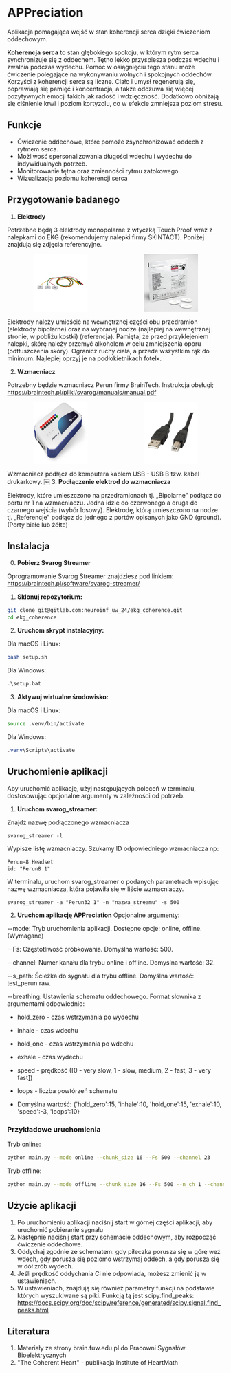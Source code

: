 # APPreciation
Aplikacja pomagająca wejść w stan koherencji serca dzięki ćwiczeniom oddechowym.

**Koherencja serca** to stan głębokiego spokoju, w którym rytm serca synchronizuje się z oddechem. Tętno lekko przyspiesza podczas wdechu i zwalnia podczas wydechu. Pomóc w osiągnięciu tego stanu może ćwiczenie polegające na wykonywaniu wolnych i spokojnych oddechów. Korzyści z koherencji serca są liczne. Ciało i umysł regenerują się, poprawiają się pamięć i koncentracja, a także odczuwa się więcej pozytywnych emocji takich jak radość i wdzięczność. Dodatkowo obniżają się ciśnienie krwi i poziom kortyzolu, co w efekcie zmniejsza poziom stresu.

## Funkcje
* Ćwiczenie oddechowe, które pomoże zsynchronizować oddech z rytmem serca.
* Możliwość spersonalizowania długości wdechu i wydechu do indywidualnych potrzeb.
* Monitorowanie tętna oraz zmienności rytmu zatokowego.
* Wizualizacja poziomu koherencji serca

## Przygotowanie badanego

1. **Elektrody** 

Potrzebne będą 3 elektrody monopolarne z wtyczką Touch Proof wraz z nalepkami do EKG (rekomendujemy nalepki firmy SKINTACT). 
Poniżej znajdują się zdjęcia referencyjne. 

<div style="display: flex; justify-content: space-around;">
<img src="assets/images/1.jpeg" alt="Obrazek 1" style="width: 25%; margin-right: 10px;" />
<img src="assets/images/2.jpeg" alt="Obrazek 2" style="width: 25%;" />
</div>

Elektrody należy umieścić na wewnętrznej części obu przedramion (elektrody bipolarne) oraz na wybranej nodze (najlepiej na wewnętrznej stronie, w pobliżu kostki) (referencja). Pamiętaj że przed przyklejeniem nalepki, skórę należy przemyć  alkoholem w celu zmniejszenia oporu (odtłuszczenia skóry). Ogranicz ruchy ciała, a przede wszystkim rąk do minimum. Najlepiej oprzyj je na podłokietnikach fotelx.

2. **Wzmacniacz**

Potrzebny będzie wzmacniacz Perun firmy BrainTech. Instrukcja obsługi;
https://braintech.pl/pliki/svarog/manuals/manual.pdf

<div style="display: flex; justify-content: space-around;">
<img src="assets/images/3.jpeg" alt="Obrazek 3" style="width: 25%; margin-right: 10px;" />
<img src="assets/images/4.jpeg" alt="Obrazek 4" style="width: 25%;" />
</div>

Wzmacniacz podłącz do komputera kablem USB - USB B tzw. kabel drukarkowy.
￼
3. **Podłączenie elektrod do wzmacniacza**

Elektrody, które umieszczono na przedramionach tj. „Bipolarne” podłącz do portu nr 1 na wzmacniaczu. Jedna idzie do czerwonego a druga do czarnego wejścia (wybór losowy). Elektrodę, którą umieszczono na nodze tj. „Referencje” podłącz do jednego z portów opisanych jako GND (ground). (Porty białe lub żółte)

## Instalacja

0. **Pobierz Svarog Streamer**

Oprogramowanie Svarog Streamer znajdziesz pod linkiem:
https://braintech.pl/software/svarog-streamer/

1. **Sklonuj repozytorium:**

```bash
git clone git@gitlab.com:neuroinf_uw_24/ekg_coherence.git
cd ekg_coherence
```

2. **Uruchom skrypt instalacyjny:**

Dla macOS i Linux:
```bash
bash setup.sh 
```
Dla Windows:
```bat
.\setup.bat      
```

3. **Aktywuj wirtualne środowisko:**

Dla macOS i Linux:
```bash
source .venv/bin/activate 
```
Dla Windows:
```PowerShell
.venv\Scripts\activate
```
## Uruchomienie aplikacji 
Aby uruchomić aplikację, użyj następujących poleceń w terminalu, dostosowując opcjonalne argumenty w zależności od potrzeb.

1. **Uruchom svarog_streamer:**

Znajdź nazwę podłączonego wzmacniacza
```
svarog_streamer -l 
```

Wypisze listę wzmacniaczy. Szukamy ID odpowiedniego wzmacniacza np: 
```
Perun-8 Headset
id: "Perun8 1"
```

W terminalu, uruchom svarog_streamer o podanych parametrach wpisując nazwę wzmacniacza, która pojawiła się w liście wzmacniaczy.
```
svarog_streamer -a "Perun32 1" -n "nazwa_streamu" -s 500
```

2. **Uruchom aplikację APPreciation**
Opcjonalne argumenty:

--mode: Tryb uruchomienia aplikacji. Dostępne opcje: online, offline. (Wymagane)

--Fs: Częstotliwość próbkowania. Domyślna wartość: 500.

--channel: Numer kanału dla trybu online i offline. Domyślna wartość: 32.

--s_path: Ścieżka do sygnału dla trybu offline. Domyślna wartość: test_perun.raw.

--breathing: Ustawienia schematu oddechowego. Format słownika z argumentami odpowiednio:

* hold_zero - czas wstrzymania po wydechu

* inhale - czas wdechu

* hold_one - czas wstrzymania po wdechu

* exhale - czas wydechu

* speed - prędkość ([0 - very slow, 1 - slow, medium, 2 - fast, 3 - very fast])

* loops - liczba powtórzeń schematu

* Domyślna wartość: {'hold_zero':15, 'inhale':10, 'hold_one':15, 'exhale':10, 'speed':-3, 'loops':10}

### Przykładowe uruchomienia
Tryb online:

```bash
python main.py --mode online --chunk_size 16 --Fs 500 --channel 23
```

Tryb offline:

```bash
python main.py --mode offline --chunk_size 16 --Fs 500 --n_ch 1 --channel 0 --s_path test_perun.raw
```


## Użycie aplikacji
1. Po uruchomieniu aplikacji naciśnij start w górnej części aplikacji, aby uruchomić pobieranie sygnału
2. Następnie naciśnij start przy schemacie oddechowym, aby rozpocząć ćwiczenie oddechowe.
3. Oddychaj zgodnie ze schematem: gdy piłeczka porusza się w górę weź wdech, gdy porusza się poziomo wstrzymaj oddech, a gdy porusza się w dół zrób wydech.
4. Jeśli prędkość oddychania Ci nie odpowiada, możesz zmienić ją w ustawieniach.
5. W ustawieniach, znajdują się również parametry funkcji na podstawie których wyszukiwane są piki. Funkcją tą jest scipy.find_peaks: https://docs.scipy.org/doc/scipy/reference/generated/scipy.signal.find_peaks.html

## Literatura
1. Materiały ze strony brain.fuw.edu.pl do Pracowni Sygnałów Bioelektrycznych
2. "The Coherent Heart" - publikacja Institute of HeartMath